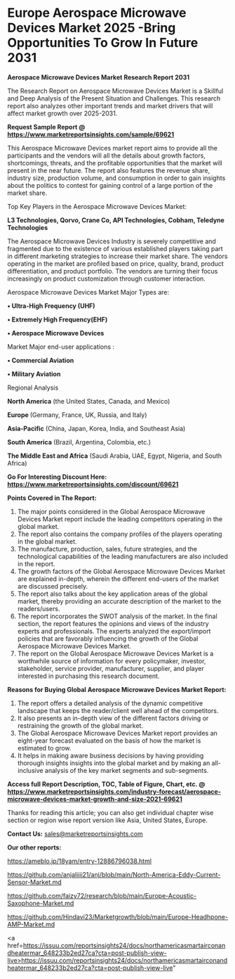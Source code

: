  # Europe Aerospace Microwave Devices Market 2025 -Bring Opportunities To Grow In Future 2031

<strong>Aerospace Microwave Devices Market Research Report 2031</strong>

The Research Report on Aerospace Microwave Devices Market is a Skillful and Deep Analysis of the Present Situation and Challenges. This research report also analyzes other important trends and market drivers that will affect market growth over 2025-2031.

<strong>Request Sample Report @ <a href=https://www.marketreportsinsights.com/sample/69621>https://www.marketreportsinsights.com/sample/69621</a></strong>

This Aerospace Microwave Devices market report aims to provide all the participants and the vendors will all the details about growth factors, shortcomings, threats, and the profitable opportunities that the market will present in the near future. The report also features the revenue share, industry size, production volume, and consumption in order to gain insights about the politics to contest for gaining control of a large portion of the market share.

Top Key Players in the Aerospace Microwave Devices Market:

<strong>L3 Technologies, Qorvo, Crane Co, API Technologies, Cobham, Teledyne Technologies</strong>

The Aerospace Microwave Devices Industry is severely competitive and fragmented due to the existence of various established players taking part in different marketing strategies to increase their market share. The vendors operating in the market are profiled based on price, quality, brand, product differentiation, and product portfolio. The vendors are turning their focus increasingly on product customization through customer interaction.

Aerospace Microwave Devices Market Major Types are:

<strong>• Ultra-High Frequency (UHF)

• Extremely High Frequency(EHF)

• Aerospace Microwave Devices</strong>

Market Major end-user applications :

<strong>• Commercial Aviation

• Military Aviation</strong>

Regional Analysis

</u><strong><b>North America</b></strong> (the United States, Canada, and Mexico)

<strong><b>Europe </b></strong>(Germany, France, UK, Russia, and Italy)

<strong><b>Asia-Pacific</b></strong> (China, Japan, Korea, India, and Southeast Asia)

<strong><b>South America</b></strong> (Brazil, Argentina, Colombia, etc.)

<strong><b>The Middle East and Africa</b></strong> (Saudi Arabia, UAE, Egypt, Nigeria, and South Africa)

<strong>Go For Interesting Discount Here: <a href=https://www.marketreportsinsights.com/discount/69621>https://www.marketreportsinsights.com/discount/69621</a></strong>

<strong>Points Covered in The Report:</strong>
<ol>
  <li>The major points considered in the Global Aerospace Microwave Devices Market report include the leading competitors operating in the global market.</li>
  <li>The report also contains the company profiles of the players operating in the global market.</li>
  <li>The manufacture, production, sales, future strategies, and the technological capabilities of the leading manufacturers are also included in the report.</li>
  <li>The growth factors of the Global Aerospace Microwave Devices Market are explained in-depth, wherein the different end-users of the market are discussed precisely.</li>
  <li>The report also talks about the key application areas of the global market, thereby providing an accurate description of the market to the readers/users.</li>
  <li>The report incorporates the SWOT analysis of the market. In the final section, the report features the opinions and views of the industry experts and professionals. The experts analyzed the export/import policies that are favorably influencing the growth of the Global Aerospace Microwave Devices Market.</li>
  <li>The report on the Global Aerospace Microwave Devices Market is a worthwhile source of information for every policymaker, investor, stakeholder, service provider, manufacturer, supplier, and player interested in purchasing this research document.</li>
</ol>
<strong>Reasons for Buying Global Aerospace Microwave Devices Market Report:</strong>

<ol>
  <li>The report offers a detailed analysis of the dynamic competitive landscape that keeps the reader/client well ahead of the competitors.</li>
  <li>It also presents an in-depth view of the different factors driving or restraining the growth of the global market.</li>
  <li>The Global Aerospace Microwave Devices Market report provides an eight-year forecast evaluated on the basis of how the market is estimated to grow.</li>
  <li>It helps in making aware business decisions by having providing thorough insights insights into the global market and by making an all-inclusive analysis of the key market segments and sub-segments.</li>
</ol>
<strong>Access full Report Description, TOC, Table of Figure, Chart, etc. @ <a href=https://www.marketreportsinsights.com/industry-forecast/aerospace-microwave-devices-market-growth-and-size-2021-69621>https://www.marketreportsinsights.com/industry-forecast/aerospace-microwave-devices-market-growth-and-size-2021-69621</a></strong>


Thanks for reading this article; you can also get individual chapter wise section or region wise report version like Asia, United States, Europe.

<strong>Contact Us:</strong>
sales@marketreportsinsights.com

<strong>Our other reports:</strong>

<a href=https://ameblo.jp/18yam/entry-12886796038.html>https://ameblo.jp/18yam/entry-12886796038.html</a>

<a href=https://github.com/anjaliiii21/anj/blob/main/North-America-Eddy-Current-Sensor-Market.md>https://github.com/anjaliiii21/anj/blob/main/North-America-Eddy-Current-Sensor-Market.md</a>

<a href=https://github.com/faizy72/research/blob/main/Europe-Acoustic-Saxophone-Market.md>https://github.com/faizy72/research/blob/main/Europe-Acoustic-Saxophone-Market.md</a>

<a href=https://github.com/Hindavi23/Marketgrowth/blob/main/Europe-Headhpone-AMP-Market.md>https://github.com/Hindavi23/Marketgrowth/blob/main/Europe-Headhpone-AMP-Market.md</a>

<a href=https://issuu.com/reportsinsights24/docs/northamericasmartairconandheatermar_648233b2ed27ca?cta=post-publish-view-live>https://issuu.com/reportsinsights24/docs/northamericasmartairconandheatermar_648233b2ed27ca?cta=post-publish-view-live</a>"
